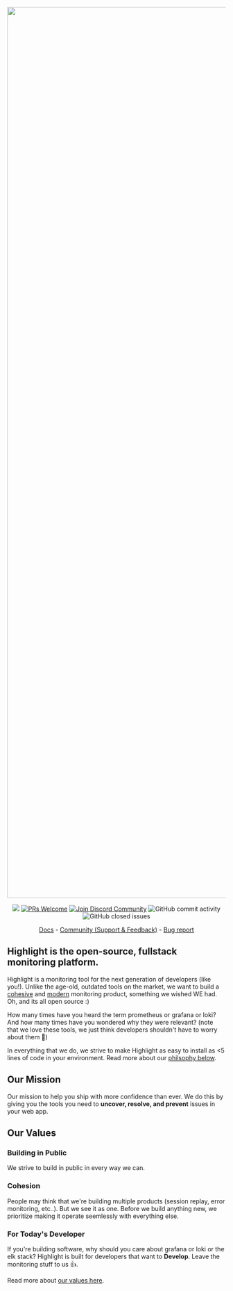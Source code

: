 <p align="center">
  <img width="2051" alt="github-thumb" src="https://user-images.githubusercontent.com/20292680/214453237-37420cc6-1ae1-474e-be55-d41fea21e0be.png">
</p>
<p align="center">
  <a href='https://github.com/highlight/highlight/graphs/contributors'><img src='https://img.shields.io/badge/all_contributors-17-orange.svg?style=flat-square' /></a>
  <a href='http://makeapullrequest.com'><img alt='PRs Welcome' src='https://img.shields.io/badge/PRs-welcome-brightgreen.svg?style=shields'/></a>
  <a href='https://community.highlight.com'><img alt="Join Discord Community" src="https://img.shields.io/badge/discord%20community-join-blue"/></a>
  <img alt="GitHub commit activity" src="https://img.shields.io/github/commit-activity/m/highlight/highlight"/>
  <img alt="GitHub closed issues" src="https://img.shields.io/github/issues-closed/highlight/highlight"/>
</p>

<p align="center">
  <a href="https://highlight.io/docs">Docs</a> - <a href="https://community.highlight.io">Community (Support & Feedback)</a> - <a href="https://github.com/highlight/highlight/issues/new?assignees=&labels=bug">Bug report</a>
</p>



## Highlight is the open-source, fullstack monitoring platform.

Highlight is a monitoring tool for the next generation of developers (like you!). Unlike the age-old, outdated tools on the market, we want to build a [cohesive](#cohesion) and [modern](#for-todays-developer) monitoring product, something we wished WE had. Oh, and its all open source :)

How many times have you heard the term prometheus or grafana or loki? And how many times have you wondered why they were relevant? (note that we love these tools, we just think developers shouldn't have to worry about them 🙂)

In everything that we do, we strive to make Highlight as easy to install as <5 lines of code in your environment. Read more about our [philsophy below](#our-values).


## Our Mission

Our mission to help you ship with more confidence than ever. We do this by giving you the tools you need to **uncover, resolve, and prevent** issues in your web app.

## Our Values

### Building in Public
We strive to build in public in every way we can.  

### Cohesion
People may think that we're building multiple products (session replay, error monitoring, etc..). But we see it as one. Before we build anything new, we prioritize making it operate seemlessly with everything else.

### For Today's Developer
If you're building software, why should you care about grafana or loki or the elk stack? Highlight is built for developers that want to **Develop**. Leave the monitoring stuff to us 👍.

Read more about [our values here](highlight.io/docs/company/values).

